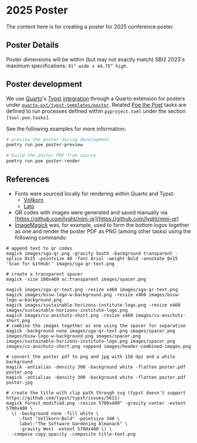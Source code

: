 # 2025 Poster

The content here is for creating a poster for 2025 conference poster.

## Poster Details

Poster dimensions will be within (but may not exactly match) SBI2 2023's maximum specifications: `91" wide x 44.75” high`.

## Poster development

We use [Quarto](https://github.com/quarto-dev/quarto-cli)'s [Typst](https://github.com/typst/typst) [integration](https://quarto.org/docs/output-formats/typst.html) through a Quarto extension for posters under [`quarto-ext/typst-templates/poster`](https://github.com/quarto-ext/typst-templates/tree/main/poster).
Related [Poe the Poet](https://poethepoet.natn.io/index.html) tasks are defined to run processes defined within `pyproject.toml` under the section `[tool.poe.tasks]`.

See the following examples for more information:

```bash
# preview the poster during development
poetry run poe poster-preview

# build the poster PDF from source
poetry run poe poster-render
```

## References

- Fonts were sourced locally for rendering within Quarto and Typst:
  - [Vollkorn](https://fonts.google.com/specimen/Vollkorn)
  - [Lato](https://fonts.google.com/specimen/Lato)
- QR codes with images were generated and saved manually via [https://github.com/lyqht/mini-qr](https://github.com/lyqht/mini-qr)
- [ImageMagick](http://www.imagemagick.org/) was, for example, used to form the bottom logos together as one and render the poster PDF as PNG (among other tasks) using the following commands:

```shell
# append text to qr codes
magick images/sga-qr.png -gravity South -background transparent -splice 0x15 -pointsize 40 -font Arial -weight Bold -annotate 0x15 'Scan for GitHub!' images/sga-qr-text.png

# create a transparent spacer
magick -size 100x460 xc:transparent images/spacer.png

magick images/sga-qr-text.png -resize x460 images/sga-qr-text.png
magick images/bssw-logo-w-background.png -resize x460 images/bssw-logo-w-background.png
magick images/sustainable-horizons-institute-logo.png -resize x460 images/sustainable-horizons-institute-logo.png
magick images/cu-anschutz-short.png -resize x460 images/cu-anschutz-short.png
# combine the images together as one using the spacer for separation
magick -background none images/sga-qr-text.png images/spacer.png images/bssw-logo-w-background.png images/spacer.png images/sustainable-horizons-institute-logo.png images/spacer.png images/cu-anschutz-short.png +append images/header-combined-images.png

# convert the poster pdf to png and jpg with 150 dpi and a white background
magick -antialias -density 300 -background white -flatten poster.pdf poster.png
magick -antialias -density 300 -background white -flatten poster.pdf poster.jpg

# create the title with clip path through svg (typst doesn't support https://github.com/typst/typst/issues/5611)
magick forest_modified.png -resize 5700x400^ -gravity center -extent 5700x400 \
  \( -background none -fill white \
     -font "Vollkorn-Bold" -pointsize 340 \
     label:"The Software Gardening Almanack" \
     -gravity West -extent 5700x400 \) \
  -compose copy_opacity -composite title-text.png
```
